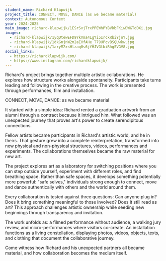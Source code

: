 ```yaml
---
student_name: Richard Klapwijk
project_title: CONNECT, MOVE, DANCE (as we became material)
context: Autonomous Context
year: 2024-2025
main_image: richard-klapwijk/1ESrSvjTrxPPEWhPYBVkbFKiwDWGTdDXi.jpg
images:
  - richard-klapwijk/1yqUtewEFD9YkVma4LgYi5IrckRbiYjnY.jpg
  - richard-klapwijk/1dkGnjnW2m2aEVfAHe_T79UPcvBSQUwkw.jpg
  - richard-klapwijk/1aryMZxsHlzaq0s6jYHJVGtbiRhgSVGV8.jpg
social_links:
  - https://richardklapwijk.com/
  - https://www.instagram.com/richardklapwijk/
---
```

Richard's project brings together multiple artistic collaborations.
He explores how structure works alongside spontaneity.
Participants take turns leading and following in the creative process.
The work is presented through performances, film and installation.

CONNECT, MOVE, DANCE: as we became material

It started with a simple idea: Richard rented a graduation artwork from an alumni through a contract because it intrigued him. What followed was an unexpected journey that proves art's power to create serendipitous connections.

Fellow artists became participants in Richard's artistic world, and he in theirs. That gesture grew into a complete reinterpretation, transformed into new physical and non-physical structures, videos, performances and experiments. The collaborations themselves became the raw material for new art.

The project explores art as a laboratory for switching positions where you can step outside yourself, experiment with different roles, and find breathing space. Rather than safe spaces, it develops something potentially more powerful: "safe selves," individuals strong enough to connect, move and dance authentically with others and the world around them.

Every collaboration is tested against three questions: Can anyone plug in? Does it bring something meaningful to those involved? Does it still read as art? This approach challenges artistic ownership while seeding new beginnings through transparency and invitation.

The work unfolds as: a filmed performance without audience, a walking jury review, and micro-performances where visitors co-create. An installation functions as a living constellation, displaying photos, videos, objects, texts, and clothing that document the collaborative journey.

Come witness how Richard and his unexpected partners all became material, and how collaboration becomes the medium itself.
